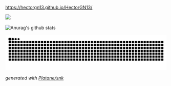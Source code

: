 https://hectorgn13.github.io/HectorGN13/

![](https://komarev.com/ghpvc/?username=HectorGN13)

![Anurag's github stats](https://github-readme-stats.vercel.app/api?username=HectorGN13&count_private=true&show_icons=true&theme=merko&include_all_commits=true)

![github contribution grid snake animation](https://raw.githubusercontent.com/hectorgn13/hectorgn13/output/github-contribution-grid-snake.svg)

_generated with [Platane/snk](https://github.com/Platane/snk)_


